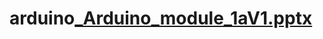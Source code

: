 # arduino[_Arduino_module_1aV1.pptx](https://github.com/bcobanoglu/arduino/files/9510491/_Arduino_module_1aV1.pptx)
